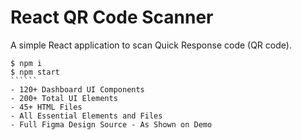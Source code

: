 # React QR Code Scanner

A simple React application to scan Quick Response code (QR code).

```````
$ npm i
$ npm start
``````
- 120+ Dashboard UI Components
- 200+ Total UI Elements
- 45+ HTML Files
- All Essential Elements and Files
- Full Figma Design Source - As Shown on Demo
